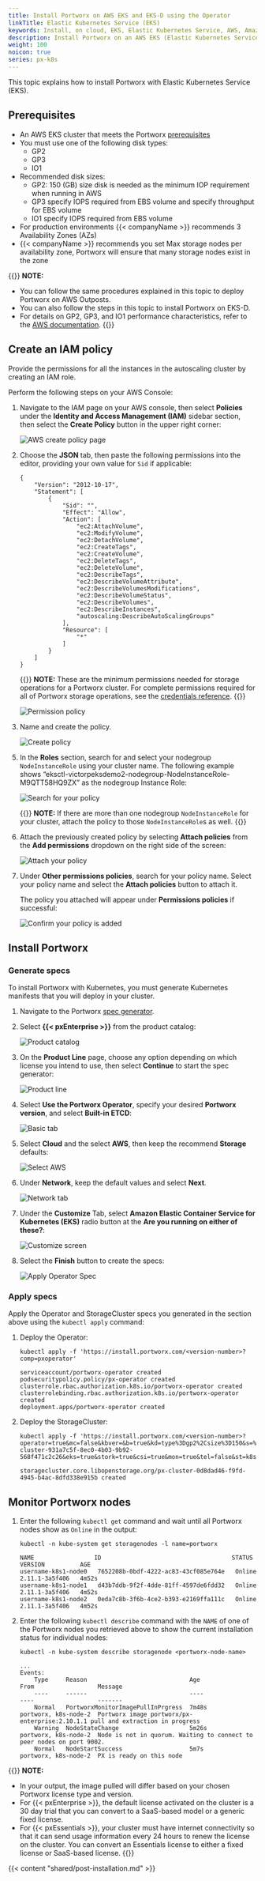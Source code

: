 ```yaml
---
title: Install Portworx on AWS EKS and EKS-D using the Operator 
linkTitle: Elastic Kubernetes Service (EKS)
keywords: Install, on cloud, EKS, Elastic Kubernetes Service, AWS, Amazon Web Services, Kubernetes, k8s
description: Install Portworx on an AWS EKS (Elastic Kubernetes Service) cluster.
weight: 100
noicon: true
series: px-k8s
---
```


This topic explains how to install Portworx with Elastic Kubernetes Service (EKS). 

## Prerequisites

* An AWS EKS cluster that meets the Portworx [prerequisites](/install-portworx/prerequisites/)
* You must use one of the following disk types: 
    * GP2
    * GP3
    * IO1
* Recommended disk sizes: 
    * GP2: 150 (GB) size disk is needed as the minimum IOP requirement when running in AWS
    * GP3 specify IOPS required from EBS volume and specify throughput for EBS volume
    * IO1 specify IOPS required from EBS volume
* For production environments {{< companyName >}} recommends 3 Availability Zones (AZs)
* {{< companyName >}} recommends you set Max storage nodes per availability zone, Portworx will ensure that many storage nodes exist in the zone <!-- what does Max storage nodes mean? Is this a value? -->

{{<info>}}
**NOTE:** 

* You can follow the same procedures explained in this topic to deploy Portworx on AWS Outposts.
* You can also follow the steps in this topic to install Portworx on EKS-D.
* For details on GP2, GP3, and IO1 performance characteristics, refer to the [AWS documentation](https://docs.aws.amazon.com/AWSEC2/latest/UserGuide/ebs-volume-types.html).
{{</info>}}

## Create an IAM policy

Provide the permissions for all the instances in the autoscaling cluster by creating an IAM role.

Perform the following steps on your AWS Console:

1. Navigate to the IAM page on your AWS console, then select **Policies** under the **Identity and Access Management (IAM)** sidebar section, then select the **Create Policy** button in the upper right corner:

    ![AWS create policy page](/img/aws-eks/image15.png)

2. Choose the **JSON** tab, then paste the following permissions into the editor, providing your own value for `Sid` if applicable:

    ```text 
    {
        "Version": "2012-10-17",
        "Statement": [
            {
                "Sid": "", 
                "Effect": "Allow",
                "Action": [
                    "ec2:AttachVolume",
                    "ec2:ModifyVolume",
                    "ec2:DetachVolume",
                    "ec2:CreateTags",
                    "ec2:CreateVolume",
                    "ec2:DeleteTags",
                    "ec2:DeleteVolume",
                    "ec2:DescribeTags",
                    "ec2:DescribeVolumeAttribute",
                    "ec2:DescribeVolumesModifications",
                    "ec2:DescribeVolumeStatus",
                    "ec2:DescribeVolumes",
                    "ec2:DescribeInstances",
                    "autoscaling:DescribeAutoScalingGroups"
                ],
                "Resource": [
                    "*"
                ]
            }
        ]
    }
    ```

    {{<info>}}
**NOTE:** These are the minimum permissions needed for storage operations for a Portworx cluster. For complete permissions required for all of Portworx storage operations, see the [credentials reference](/reference/cli/credentials/#create-and-configure-credentials).
    {{</info>}}


    ![Permission policy](/img/aws-eks/image3.png)

3. Name and create the policy. <!-- You can also add tags. -->

    ![Create policy](/img/aws-eks/image9.png)

<!-- 
4. Confirm the policy has been created as you intended. You can do this by searching for the policy name on the **Policies** page and expanding the result to reveal the JSON:

    ![Policy review page](/img/aws-eks/Step4-review-the-policy.png)

 -->

5. In the **Roles** section, search for and select your nodegroup `NodeInstanceRole` using your cluster name. The following example shows “eksctl-victorpeksdemo2-nodegroup-NodeInstanceRole-M9QTT58HQ9ZX” as the nodegroup Instance Role:

    ![Search for your policy](/img/aws-eks/Step5-select-nodedegroup-NodeInstanceRole-using-cluster-name.png)

    {{<info>}}
**NOTE:** If there are more than one nodegroup `NodeInstanceRole` for your cluster, attach the policy to those `NodeInstanceRole`s as well.
    {{</info>}}

6. Attach the previously created policy by selecting **Attach policies** from the **Add permissions** dropdown on the right side of the screen:
    
    ![Attach your policy](/img/aws-eks/Step6-Click-NodeInstanaceRole-then-attach-the-previously-created-policy.png)

7. Under **Other permissions policies**, search for your policy name. Select your policy name and select the **Attach policies** button to attach it.

    The policy you attached will appear under **Permissions policies** if successful:

    ![Confirm your policy is added](/img/aws-eks/Step7-Verify-that-the-policy-is-added.png)


## Install Portworx
<!-- I'm hiding this until I can understand why we want to provide two competing methods. 

When you are not using the instance privileges method to grant permissions, you must specify the following AWS environment variables (for the KOPS IAM user) in the StorageCluster spec file:

* AWS_ACCESS_KEY_ID=id
* AWS_SECRET_ACCESS_KEY=key

If generating the StorageCluster spec through the GUI wizard, specify the AWS environment variables in the **Environment Variables** field (refer to step 6 of the next section). If generating the StorageCluster spec through the command line, specify the AWS environment variables using the `e` parameter. -->

<!-- Why is this here? Installing the operator is part of the spec generator's output, isn't it?

### Install Operator

Run the following command to install Operator.

```text
kubectl create -f https://install.portworx.com/?comp=pxoperator
``` 
-->

### Generate specs

To install Portworx with Kubernetes, you must generate Kubernetes manifests that you will deploy in your cluster. 

1. Navigate to the Portworx [spec generator](https://central.portworx.com/specGen/wizard).

1. Select **{{< pxEnterprise >}}** from the product catalog:

    ![Product catalog](/img/install-shared/product-catalog.png)

1. On the **Product Line** page, choose any option depending on which license you intend to use, then select **Continue** to start the spec generator:

    ![Product line](/img/install-shared/product-line.png)


1. Select **Use the Portworx Operator**, specify your desired **Portworx version**, and select **Built-in ETCD**:

    <!-- this screenshot shows built-in, do we want to push people to use that?  -->

    ![Basic tab](/img/install-shared/basic.png)

4. Select **Cloud** and the select **AWS**, then keep the recommend **Storage** defaults:

    ![Select AWS](/img/aws-eks/image2.png)

5. Under **Network**, keep the default values and select **Next**.

    ![Network tab](/img/install-shared/network-default.png)

6. Under the **Customize** Tab, select **Amazon Elastic Container Service for Kubernetes (EKS)** radio button at the **Are you running on either of these?**: 

    <!-- 
    if providing Portworx with the required AWS permissions through **Environment Variables**.  
    -->

    ![Customize screen](/img/aws-eks/image10.png)

    <!-- 
    You can set these values under **Environment Variables** and select **Finish**.

    ![Set Environment Variables](/img/aws-eks/image12.png)
    -->

7. Select the **Finish** button to create the specs:

    ![Apply Operator Spec](/img/aws-eks/image13.png)

### Apply specs

Apply the Operator and StorageCluster specs you generated in the section above using the `kubectl apply` command:

1. Deploy the Operator:

    ```
    kubectl apply -f 'https://install.portworx.com/<version-number>?comp=pxoperator'
    ```
    ```output
    serviceaccount/portworx-operator created
    podsecuritypolicy.policy/px-operator created
    clusterrole.rbac.authorization.k8s.io/portworx-operator created
    clusterrolebinding.rbac.authorization.k8s.io/portworx-operator created
    deployment.apps/portworx-operator created
    ```

2. Deploy the StorageCluster:

    ```
    kubectl apply -f 'https://install.portworx.com/<version-number>?operator=true&mc=false&kbver=&b=true&kd=type%3Dgp2%2Csize%3D150&s=%22type%3Dgp2%2Csize%3D150%22&c=px-cluster-931a7c5f-8ec0-4b03-9b92-568f471c2c26&eks=true&stork=true&csi=true&mon=true&tel=false&st=k8s&e=AWS_ACCESS_KEY_ID%3DAKIAZOOQJGAN7CGTU76V%2CAWS_SECRET_ACCESS_KEY%3DEKeXvI%2FkErIi5v5UtvOZMocC4jJgHsD1lWtv2y1Y&promop=true'
    ```
    ```output
    storagecluster.core.libopenstorage.org/px-cluster-0d8dad46-f9fd-4945-b4ac-8dfd338e915b created
    ```
## Monitor Portworx nodes

<!-- these aren't pods, are they? they're storageNode objects. Does this come before or after the pod verification? The notes seem to indicate that it comes after.  -->

1. Enter the following `kubectl get` command and wait until all Portworx nodes show as `Online` in the output:

    ```text
    kubectl -n kube-system get storagenodes -l name=portworx
    ```
    ```output
    NAME                 ID                                     STATUS   VERSION          AGE
    username-k8s1-node0   7652208b-0bdf-4222-ac83-43cf085e764e   Online   2.11.1-3a5f406   4m52s
    username-k8s1-node1   d43b7ddb-9f2f-4dde-81ff-4597de6fdd32   Online   2.11.1-3a5f406   4m52s
    username-k8s1-node2   0eda7c8b-3f6b-4ce2-b393-e2169ffa111c   Online   2.11.1-3a5f406   4m52s
    ```

2. Enter the following `kubectl describe` command with the `NAME` of one of the Portworx nodes you retrieved above to show the current installation status for individual nodes:

    ```text
    kubectl -n kube-system describe storagenode <portworx-node-name>
    ```
    ```output
    ...
    Events:
        Type     Reason                             Age                     From                  Message
        ----     ------                             ----                    ----                  -------
        Normal   PortworxMonitorImagePullInPrgress  7m48s                   portworx, k8s-node-2  Portworx image portworx/px-enterprise:2.10.1.1 pull and extraction in progress
        Warning  NodeStateChange                    5m26s                   portworx, k8s-node-2  Node is not in quorum. Waiting to connect to peer nodes on port 9002.
        Normal   NodeStartSuccess                   5m7s                    portworx, k8s-node-2  PX is ready on this node
    ```

{{<info>}}
**NOTE:** 

* In your output, the image pulled will differ based on your chosen Portworx license type and version.
* For {{< pxEnterprise >}}, the default license activated on the cluster is a 30 day trial that you can convert to a SaaS-based model or a generic fixed license.
* For {{< pxEssentials >}}, your cluster must have internet connectivity so that it can send usage information every 24 hours to renew the license on the cluster. You can convert an Essentials license to either a fixed license or SaaS-based license.
{{</info>}}

{{< content "shared/post-installation.md" >}}

<!-- {{<homelist series2="k8s-postinstall">}} -->
